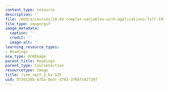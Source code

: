 ```yaml
---
content_type: resource
description: ''
file: /media/courses/18-04-complex-variables-with-applications-fall-1999/9739138bb75a8e3cd7033764fc02730f_riem_sqrt_Z_bv.GIF
file_type: image/gif
image_metadata:
  caption: ''
  credit: ''
  image-alt: ''
learning_resource_types:
- Readings
ocw_type: OCWImage
parent_title: Readings
parent_type: CourseSection
resourcetype: Image
title: riem_sqrt_Z_bv.GIF
uid: 9739138b-b75a-8e3c-d703-3764fc02730f
---
```


